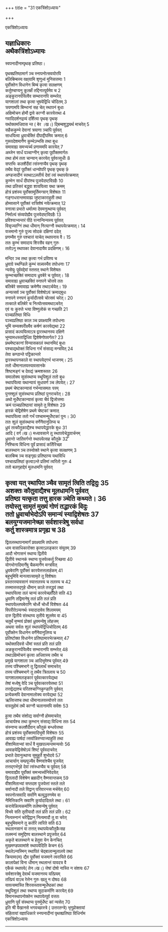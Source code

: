 +++
title = "31 एकत्रिंशोऽध्यायः"

+++





एकत्रिंशोऽध्यायः  




  
यज्ञाधिकारः  
अथैकत्रिंशोऽध्यायः  
---------------------------  
स्वपनादीनाम्पृथक् प्रतिष्ठा।  
  
पृथक्प्रतिष्ठामार्ग ञ्च स्नापनोत्सवयोरपि  
बलिबिम्बस्य वक्ष्‌यामि शृणुध्वं मुनिसत्तमाः 1  
पूर्वोक्तेन विधानेन बिम्बं कृत्वा सलक्षणम्  
कर्तुश्चाप्यनु कूलर्क्षे तद्दिनात्पूर्वमेव च 2  
अङ्कुरानर्पयित्वैव सम्भारानपि सम्भरेत्  
यागशालां तथा कृत्वा भूषयेद्विधि चोदितम् 3  
त्रयणामपि बिम्भानां सह चेत् स्थापनं बुधाः  
अक्षिमोचन होमौ द्वावे काग्नौ कारयेत्तथा 4  
गवादिदर्शनद्रव्यं दर्शित्वा पृथक् पृथक्  
यथोक्तमधिवास न्त ( बेर ।ख।) द्बिम्बशुद्ध्यर्थ माचरेत् 5  
सहैककुम्भे देवानां त्रयाणा ञ्चापि पूर्ववत्  
साधयित्वा ध्रुवार्चक्तिं दीपाद्दीपमिव क्रमात् 6  
गुरूपदेशमार्गेण कुम्भेऽम्भसि तथा बुधः  
समावाह्य समभ्यर्च्य प्रणाममपि कारयेत् 7  
अब्जेन सार्धं पञ्चाग्नीन् कृत्वा पूर्वोक्तमार्गतः  
तथा होमं तता चान्यान् कारयेत् पूर्ववत्सुधीः 8  
सप्तभिः कलशैर्देवां त्संस्नाप्यैव पृथक् पृथक्  
तथैव वेद्यां पूर्वोक्तं धान्योपरि पृथक् पृथक् 9  
अण्डजादीनं स्तथाऽऽस्तीर्य देवां त्सं स्थापयेत्क्रमात्  
कुम्भेन सार्धं दीपांश्च पूजयेदष्टविग्रहैः 10  
तथा प्रतिसरं बद्ध्वा शाययित्वा यथा क्रमम्  
होत्रं प्रशंस्य पूर्वोक्तमूर्तिमन्त्रान् विशेषतः 11  
गङ्गाधरान्तमावाह्य जुष्टाकाराहुती तथा  
होमवसाने पूर्वोक्तं रात्रिशेषं नयेत्क्रमात् 12  
स्नात्वा प्रभाते धर्मात्मा देवमनुत्थाप्य पूर्ववत्  
निर्माल्यं संव्यपोह्यैव पूजयेदष्टविग्रहैः 13  
प्रविश्याभ्यन्तरं पीठे रत्नान्विन्यस्य पूर्ववत्  
विसृज्याग्निं तथा धीमान् नित्याग्नौ स्थापयेत्क्रमात्। 14  
यजमानो गुरुं पूज्य सोदकं दक्षिणां ददेत्  
प्रणम्यैव गुरुं पश्चात्तं याचेत् स्थापनाय वै। 15  
ततः कुम्भं समादाय शिरसैव वहन् गुरुः  
ततोऽनु स्थापका देवानादायैव प्रदक्षिणम्। 16  
  
  
मन्दिर ञ्च तथा कृत्वा गर्भ प्रविश्य च  
ध्रुवाग्रे स्थण्डिले कुम्भं सन्न्यस्यैव तपोधनाः 17  
न्यसेयुः पूर्ववद्देवां स्तत्तत् स्थाने विशेषतः  
कुम्भाच्छक्तिं समादाय ध्रुवबेरे च पूर्ववत्। 18  
समावाह्य ध्रुवाच्छक्तिं स्नापने चोत्तवे ततः  
बलिबेरे समावाह्य क्रमेणैव तथाऽर्चयेत्। 19  
अन्यत्सर्व ञ्च पूर्वोक्तं विशेषोऽयं क्रमाद्बुधः  
स्नापने स्नपनं कुर्यादौत्सवे चोत्सवं चरेत्। 20  
तत्काले बलिबेरे च नित्योत्सवमथाऽचरेत्  
एवं यः कुरुते भ्त्या विष्णुलोकं स गच्छति 21  
पञ्चप्रतिष्ठा विधिः  
पञ्च्पप्रतिष्ठा काल ञ्च प्रवक्ष्यामि तपोधनाः  
भूमिं सम्यक्परीक्ष्यैव कर्षणं कारयेद्यथा 22  
प्रासादं कल्पयित्वाऽत्र द्वारस्थानस्य दक्षिणे  
भूम्यामधस्ताद्विधिव द्विशेषेणोपवर्गतः? 23  
प्रथमेष्टकानां विन्यासकालं स्थानमिदं बुधाः  
पश्चाद्यथोक्तं विधिना गर्भं संसाद्य मन्त्रवित् 24  
तेवा कण्ठान्ते पट्टिकान्तरे  
द्वारस्थापनकाले वा स्थापयेद्गर्भ भाजनम्। 25  
ततो धीमानालयस्यावसानके  
शिष्टमङ्गं च देवद्यं क्रमशस्ततः 26  
समालोक्य सुसंस्थाप्य स्थूपिशूलं ततो बुधः  
स्थापयित्वा यथान्यायं सुधावर्ण ञ्च लेपयेत्। 27  
प्रथमं चेष्टकान्यासं गर्भन्यासमतः परम्  
पुनश्शूलं सुसंस्थाप्य प्रतिष्ठां पुनराचरेत्। 28  
अथो मूर्धेष्टकान्यासं कृत्वा चैवं द्विजोत्तमाः  
क्रमं पञ्चप्रतिष्ठायां सामृते तु विशेषतः 29  
हारकं चेद्विशेषेण प्रथमे चेष्टकां क्रमात्  
स्थापयित्वा ततो गर्भं पश्चामन्मूर्धेष्टकां पुनः। 30  
ततः शूलं सुसंस्थाप्य वर्णेनैवानुलिप्य च  
ध्रुवं तत्कौतुकाद्यैश्च स्थापयेद्धारके बुधः 31  
आदि ( वर्ग।ख।) मध्यावसाने तु स्थापयेचेद्ध्रुवार्चनम्  
ध्रुवान्ते जातिवर्गन्ते स्थापयेत्सह कौतुके 32  
निश्चित्य विधिना पूर्वं प्रासादं कर्तिरिच्छा  
बालस्थान ञ्च तस्योक्ते स्थाने कृत्वा सलक्षणम् 3  
बालबिम्ब ञ्च सङ्गृह्य प्रतिष्ठाप्य यथाविधि  
पश्चात्प्रतिष्ठां कृत्वाऽन्ते प्रतिमां त्वरितो गुरुः 4  
ततो बलगृहाद्देवं मूलधामनि पूर्ववत्  
  
  
कृत्वा यत् स्थापित ञ्चैव सामृतं त्विति तद्विदुः 35  
अशक्तः कौतुवाद्यैश्च मूलधामनि पूर्ववत्  
प्रतिष्ठा यत्कृता तत्तु हारक ञ्चेति कथ्यते। 36  
तयोस्तु सामृतं मुख्यं गोणं तद्धारकं विदुः  
ततो ध्रुवार्चाभेदोऽपि समान्यं स्याद्विशेषतः 37  
बलयुग्यजमानेच्छा सर्वशास्त्रेषु सर्वधा  
कर्तु शास्त्रमात्र प्रगृह्य च 38  
---------------------  
द्वितलस्थापनामार्गं प्रवक्ष्यामि तपोधनाः  
धाम वासाधिकारोक्त कृत्वाऽलङ्कार संयुतम् 39  
आदौ भोगासनं स्थाप्य द्वितीये  
द्वितीये स्थानकं स्थाप्य पूजयेत्कर्तु रिच्छया 40  
योगभोगादिमार्गेषु चैकमार्गेण मन्त्रवित्  
ध्रुवबेराणि पूर्वोक्तं कारयेत्तत्तलार्हकम् 41  
बहुभूमिवि मानत्वात्सामृते तु विशेषतः  
प्रस्तरस्यावसानं स्यात्तलस्य च तलस्य च 42  
तस्मात्तत्तद्गृहे धीमान् काले तत्तद्ध्रुवं तथा  
स्थापयित्वा तलं चान्यं कारयेच्छादिते सति 43  
ध्रुवाणि तद्विमानेषु तलं प्रति तलं प्रति  
स्थापयेल्लघबेराणि चोर्ध्वे चोर्ध्वे विशेषतः 44  
विपरीतेऽप्यनर्थः स्यादादावेव शिलामयम्  
दारु द्वितीये संस्थाप्य तृतीये शूलमेव वा 45  
चतुर्थे मृण्मयं प्रोक्तं ध्रुवमन्येषु लोहजम्  
अथवा सर्वतः शूलं स्थापयेद्विधिचोदितम् 46  
पूर्वोक्तेन विधानेन वर्णेनैवानुलिप्य च  
प्रतिष्टोक्त विधानेन प्रतिष्ठामारभेत्क्रमात् 47  
यथोक्तदिवसे धीमां स्तलं प्रति तलं प्रति  
अङकुरानर्पयित्वैव सम्भारानपि सम्भरेत् 48  
तथाऽक्षिमोचनं कृत्वा अधिवास्य तथैव च  
प्रमुखे यागशाला ञ्च आदिभूमेश्च पूर्ववत् 49  
तस्य पश्चिमभागे तु द्वितलार्थं समाचरेत्  
तस्य पश्चिमभागे तु तथैव त्रितलाय च 50  
यागशालामलङ्कारं पूर्ववत्कारयेद्यथा  
तेषां मध्येषु वेदि ञ्च पूर्ववत्कारयेत्तथा 51  
तत्तद्वेद्याश्च परितश्चाग्निकुण्डानि पूर्ववत्  
प्रत्येकमपि देवानामालोक्य वरयेद्यथा 52  
ऋत्विजश्च तथा धीमानालयस्योत्तरे ततः  
वास्तुहोमं तथै काग्नौ चलानामपि सर्वशः 53  
  
  
हुत्वा तथैव संशोद्य सर्वाग्नौ होममाचरेत्  
आचार्यश्च तथा कुम्भान् संसाद्य विधिना ततः 54  
संस्नाप्य कलशैर्देवान् कौतुकं बन्धयेत्तथा  
होत्रं प्रशंस्य पूर्वोक्तमादिभूमौ विशेषतः 55  
आवाह्य पार्षदां त्सर्वान्निरुप्याज्याहुतिं तथा  
वीशामिताभ्यां सार्धं वै मुखपाल्यन्तमन्ययोः 56  
आवाहयेद्विसेषोऽयं शिष्टं पूर्ववदाचरेत्  
प्रभाते देवानुत्थाप्य सुमुहूर्ते शुभोदये 57  
आचार्यान् सम्प्रपूज्यैव वैष्णवांश्चैव पूजयेत्  
तत्तद्गर्भगृहे देवां त्संस्धाप्यैव च पूर्ववत् 58  
समावाह्यैव पूर्वोक्तं समभ्यर्च्यनिवेदयेत्  
द्वितलादौ विशेषेण ब्रह्मदीन् वैष्णवान्तकम् 59  
वीशामिताभ्यां सप्तदश पूजयेत्तां स्तले तले  
सर्वानादौ तले विद्वान् परिवारन्त्स मर्चयेत् 60  
स्वपनोत्सवादि सर्वाणि बल्युद्धरणमेव वा  
नैमित्तिकानि स्रवाणि कुर्यादादितले तथा। 61  
करायेन्नित्यकर्माणि तलेष्वन्येषु पूर्ववत्  
विभवे सति तृतीयादौ तलं प्रति तलं प्रति। 62  
नित्यस्नानं चरेद्विद्वान् नित्यमादौ तु वा चरेत्  
बहुभूमिवमाने तु कर्तरि त्वरिते सति 63  
स्थलानसानं वा तत्तत् स्थापयेत्कौतुकैःसह  
तलमन्यं समुद्दिश्य बालस्थाने प्रपूजयेत् 64  
अकृते बालस्थाने च हेतुवा येन केनचित्  
मुखमण्डपवामांशे स्थापयेदिति केचन 65  
स्थलेऽन्यस्मिन् स्थापितं चेद्बालान्मूलालये तथा  
क्रियामा(म) द्यैव पूर्वोक्तं यजमाने त्वरायिते 66  
कालापेक्षां विना धीमान् स्थलान्तं यावदत्र वै  
एकैकं स्थापये( तेन।ख।) त्तेषां दोषो नास्ति न संशयः 67  
सर्वशास्त्रेषु देवार्थं यजमानस्य यत्प्रियम्  
तत्प्रियं वाऽच रेत्तेन गुरुः खलु न दोषदः 68  
यावत्समास्ति शिरसस्तावन्मूर्धेष्ठकां तथा  
स्थूपिशूलं तथा स्थाप्य सुदाकर्माणि कारयेत् 69  
विमानस्थापनोक्तेन स्थापयेत्पूर्व वत्ततः  
ध्रुवाणि पूर्वं संस्थाप्य पुनर्मूर्धेष्ट कां न्यसेत् 70  
इति श्री वैखानसे भगवच्छास्त्रे ( उत्तरतन्त्रे) भृगुप्रोक्तायां  
संहितायां यज्ञाधिकारे स्नपनादीनां पृथक्प्रतिष्ठा विधिर्नाम  
एकत्रिंशोऽध्यायः  


_________

